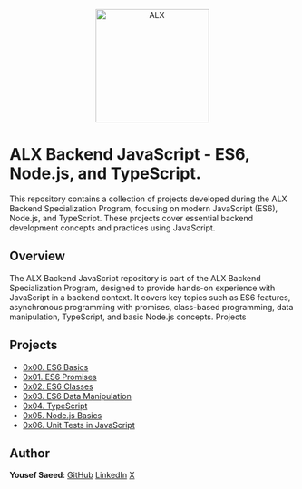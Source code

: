 <p align="center">
  <a href="https://www.alxafrica.com/">
    <img src="http://www.alxafrica.com/wp-content/uploads/2022/01/header-logo.png" width="200px" alt="ALX">
  </a>
</p>

# ALX Backend JavaScript - ES6, Node.js, and TypeScript.

This repository contains a collection of projects developed during the ALX Backend Specialization Program, focusing on modern JavaScript (ES6), Node.js, and TypeScript.
These projects cover essential backend development concepts and practices using JavaScript.

## Overview

The ALX Backend JavaScript repository is part of the ALX Backend Specialization Program, designed to provide hands-on experience with JavaScript in a backend context.
It covers key topics such as ES6 features, asynchronous programming with promises, class-based programming, data manipulation, TypeScript, and basic Node.js concepts.
Projects

## Projects

-   [0x00. ES6 Basics](./0x00-ES6_basic/)
-   [0x01. ES6 Promises](./0x01-ES6_promise/)
-   [0x02. ES6 Classes](./0x02-ES6_classes/)
-   [0x03. ES6 Data Manipulation](./0x03-ES6_data_manipulation/)
-   [0x04. TypeScript](./0x04-TypeScript/)
-   [0x05. Node.js Basics](./0x05-Node_JS_basic/)
-   [0x06. Unit Tests in JavaScript](./0x06-unittests_in_js/)

## Author

**Yousef Saeed**:
[GitHub](https://github.com/uosyph)
[LinkedIn](https://linkedin.com/in/uosyph)
[X](https://twitter.com/uosyph)

